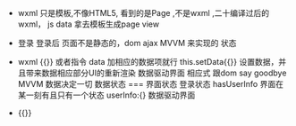 - wxml 只是模板,不像HTML5,
看到的是Page ,不是wxml ,二十编译过后的wxml，
js data 拿去模板生成page view


- 登录  登录后
页面不是静态的，dom ajax 
MVVM 来实现的 状态
- wxml {{}}  或者指令 data 加相应的数据项就行
    this.setData{{}} 设置数据，并且带来数据相应部分UI的重新渲染
    数据驱动界面  相应式 
    跟dom say goodbye
    MVVM 数据决定一切
    数据状态 === 界面状态
    登录状态  hasUserInfo  界面在某一刻有且只有一个状态
    userInfo:{} 数据驱动界面
    
- {{}}